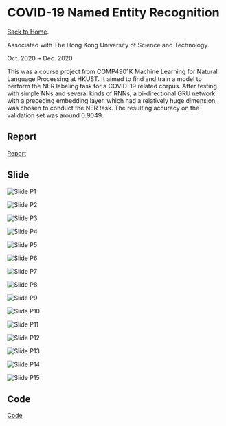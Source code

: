 # COVID-19 Named Entity Recognition

[Back to Home](../../../README.md).

Associated with The Hong Kong University of Science and Technology.

Oct. 2020 ~ Dec. 2020

This was a course project from COMP4901K Machine Learning for Natural Language Processing at HKUST. It aimed to find and train a model to perform the NER labeling task for a COVID-19 related corpus. After testing with simple NNs and several kinds of RNNs, a bi-directional GRU network with a preceding embedding layer, which had a relatively huge dimension, was chosen to conduct the NER task. The resulting accuracy on the validation set was around 0.9049.

## Report

[Report](./assets/Report.pdf)

## Slide

![Slide P1](./assets/slide-p1.png)

![Slide P2](./assets/slide-p2.png)

![Slide P3](./assets/slide-p3.png)

![Slide P4](./assets/slide-p4.png)

![Slide P5](./assets/slide-p5.png)

![Slide P6](./assets/slide-p6.png)

![Slide P7](./assets/slide-p7.png)

![Slide P8](./assets/slide-p8.png)

![Slide P9](./assets/slide-p9.png)

![Slide P10](./assets/slide-p10.png)

![Slide P11](./assets/slide-p11.png)

![Slide P12](./assets/slide-p12.png)

![Slide P13](./assets/slide-p13.png)

![Slide P14](./assets/slide-p14.png)

![Slide P15](./assets/slide-p15.png)

## Code

[Code](./assets/Advance9_Covid19_NER.ipynb)
